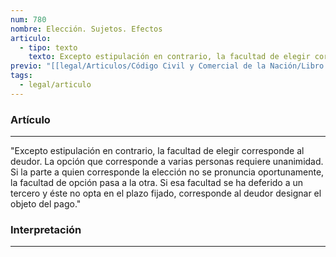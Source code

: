```yaml
---
num: 780
nombre: Elección. Sujetos. Efectos
articulo:
  - tipo: texto
    texto: Excepto estipulación en contrario, la facultad de elegir corresponde al deudor. La opción que corresponde a varias personas requiere unanimidad. Si la parte a quien corresponde la elección no se pronuncia oportunamente, la facultad de opción pasa a la otra. Si esa facultad se ha deferido a un tercero y éste no opta en el plazo fijado, corresponde al deudor designar el objeto del pago.
previo: "[[legal/Articulos/Código Civil y Comercial de la Nación/Libro Tercero/Título 1/Capítulo 3/Sección 3/Sección 3, Obligaciones alternativas.md|Sección 3, Obligaciones alternativas]]"
tags:
  - legal/articulo
---
```

### Artículo
---
"Excepto estipulación en contrario, la facultad de elegir corresponde al deudor. La opción que corresponde a varias personas requiere unanimidad. Si la parte a quien corresponde la elección no se pronuncia oportunamente, la facultad de opción pasa a la otra. Si esa facultad se ha deferido a un tercero y éste no opta en el plazo fijado, corresponde al deudor designar el objeto del pago."

### Interpretación
---
